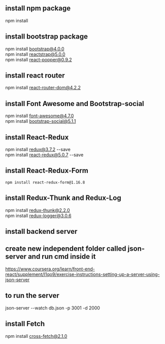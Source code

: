 ## install npm package
  npm install 
## install bootstrap package 
  npm install bootstrap@4.0.0      <br/>
  npm install reactstrap@5.0.0      <br/>
  npm install react-popper@0.9.2       <br/>
  
## install react router               
   npm install react-router-dom@4.2.2    <br/> 
   
## install Font Awesome and Bootstrap-social  
   npm install font-awesome@4.7.0   <br/>
   npm install bootstrap-social@5.1.1     <br/>

## install React-Redux
   npm install redux@3.7.2 --save    <br/>
   npm install react-redux@5.0.7  --save     <br/>

 ## install React-Redux-Form 
    npm install react-redux-form@1.16.8     

## install Redux-Thunk and Redux-Log      
   npm install redux-thunk@2.2.0     <br/>
   npm install redux-logger@3.0.6    <br/>

## install backend server 
## create new independent folder called json-server and run cmd inside it 
   https://www.coursera.org/learn/front-end-react/supplement/I1qo9/exercise-instructions-setting-up-a-server-using-json-server

## to run the server 
   json-server --watch db.json -p 3001 -d 2000   

## install Fetch
   npm install cross-fetch@2.1.0




   
       

